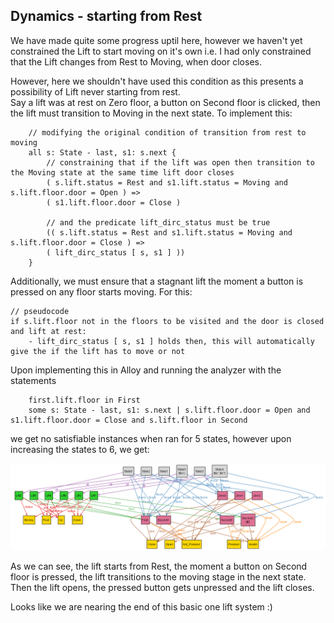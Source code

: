 ## Dynamics - starting from Rest

We have made quite some progress uptil here, however we haven't yet constrained the Lift to start moving on it's own i.e. I had only constrained that the Lift changes from Rest to Moving, when door closes.

However, here we shouldn't have used this condition as this presents a possibility of Lift never starting from rest.<br>
Say a lift was at rest on Zero floor, a button on Second floor is clicked, then the lift must transition to Moving in the next state. To implement this:
```
    // modifying the original condition of transition from rest to moving
    all s: State - last, s1: s.next {
        // constraining that if the lift was open then transition to the Moving state at the same time lift door closes
		( s.lift.status = Rest and s1.lift.status = Moving and s.lift.floor.door = Open ) =>
		( s1.lift.floor.door = Close )

        // and the predicate lift_dirc_status must be true
		(( s.lift.status = Rest and s1.lift.status = Moving and s.lift.floor.door = Close ) =>
		( lift_dirc_status [ s, s1 ] ))      
	}
```

Additionally, we must ensure that a stagnant lift the moment a button is pressed on any floor starts moving. For this:
```
// pseudocode
if s.lift.floor not in the floors to be visited and the door is closed and lift at rest:
	- lift_dirc_status [ s, s1 ] holds then, this will automatically give the if the lift has to move or not
```

Upon implementing this in Alloy and running the analyzer with the statements 
```
	first.lift.floor in First
	some s: State - last, s1: s.next | s.lift.floor.door = Open and s1.lift.floor.door = Close and s.lift.floor in Second
```
we get no satisfiable instances when ran for 5 states, however upon increasing the states to 6, we get:

![image.png](image.png)

As we can see, the lift starts from Rest, the moment a button on Second floor is pressed, the lift transitions to the moving stage in the next state. Then the lift opens, the pressed button gets unpressed and the lift closes.

Looks like we are nearing the end of this basic one lift system :)
